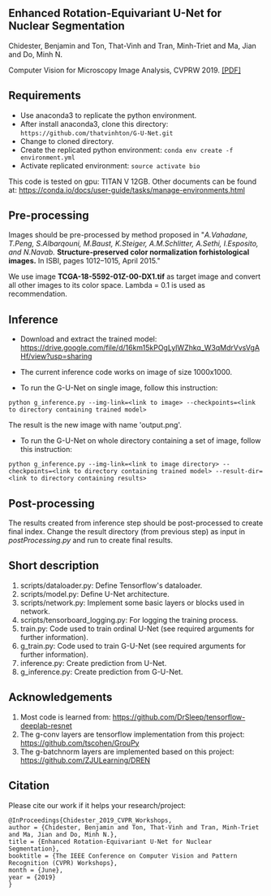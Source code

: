 ## Enhanced Rotation-Equivariant U-Net for Nuclear Segmentation
Chidester, Benjamin and Ton, That-Vinh and Tran, Minh-Triet and Ma, Jian and Do, Minh N.  

Computer Vision for Microscopy Image Analysis, CVPRW 2019. <a href="http://openaccess.thecvf.com/content_CVPRW_2019/papers/CVMI/Chidester_Enhanced_Rotation-Equivariant_U-Net_for_Nuclear_Segmentation_CVPRW_2019_paper.pdf">[PDF]</a>

## Requirements

- Use anaconda3 to replicate the python environment.
- After install anaconda3, clone this directory: `https://github.com/thatvinhton/G-U-Net.git`
- Change to cloned directory.
- Create the replicated python environment: `conda env create -f environment.yml`
- Activate replicated environment: `source activate bio`

This code is tested on gpu: TITAN V 12GB. Other documents can be found at: https://conda.io/docs/user-guide/tasks/manage-environments.html 

## Pre-processing
Images should be pre-processed by method proposed in "*A.Vahadane, T.Peng, S.Albarqouni, M.Baust, K.Steiger, A.M.Schlitter, A.Sethi, I.Esposito, and N.Navab.* **Structure-preserved color normalization forhistological images.** In ISBI, pages 1012–1015, April 2015."

We use image **TCGA-18-5592-01Z-00-DX1.tif** as target image and convert all other images to its color space.
Lambda = 0.1 is used as recommendation. 


## Inference
- Download and extract the trained model: https://drive.google.com/file/d/16km15kPOgLyIWZhkq_W3qMdrVvsVgAHf/view?usp=sharing

- The current inference code works on image of size 1000x1000.

- To run the G-U-Net on single image, follow this instruction:
```
python g_inference.py --img-link=<link to image> --checkpoints=<link to directory containing trained model>
```
The result is the new image with name 'output.png'.

- To run the G-U-Net on whole directory containing a set of image, follow this instruction:
```
python g_inference.py --img-link=<link to image directory> --checkpoints=<link to directory containing trained model> --result-dir=<link to directory containing results>
```

## Post-processing

The results created from inference step should be post-processed to create final index.
Change the result directory (from previous step) as input in *postProcessing.py* and run to create final results. 

## Short description

1. scripts/dataloader.py: Define Tensorflow's dataloader.
2. scripts/model.py: Define U-Net architecture.
3. scripts/network.py: Implement some basic layers or blocks used in network.
4. scripts/tensorboard_logging.py: For logging the training process.
5. train.py: Code used to train ordinal U-Net (see required arguments for further information).
6. g_train.py: Code used to train G-U-Net (see required arguments for further information).
7. inference.py: Create prediction from U-Net.
8. g_inference.py: Create prediction from G-U-Net.

## Acknowledgements

1. Most code is learned from: https://github.com/DrSleep/tensorflow-deeplab-resnet
2. The g-conv layers are tensorflow implementation from this project: https://github.com/tscohen/GrouPy
3. The g-batchnorm layers are implemented based on this project: https://github.com/ZJULearning/DREN

## Citation
Please cite our work if it helps your research/project:
```
@InProceedings{Chidester_2019_CVPR_Workshops,
author = {Chidester, Benjamin and Ton, That-Vinh and Tran, Minh-Triet and Ma, Jian and Do, Minh N.},
title = {Enhanced Rotation-Equivariant U-Net for Nuclear Segmentation},
booktitle = {The IEEE Conference on Computer Vision and Pattern Recognition (CVPR) Workshops},
month = {June},
year = {2019}
}
```
